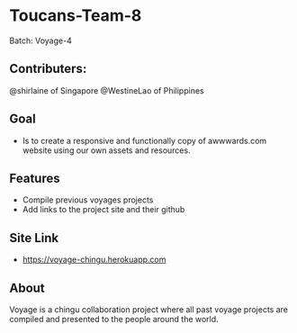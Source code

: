 # Toucans-Team-8
Batch: Voyage-4

## Contributers:
@shirlaine of Singapore
@WestineLao of Philippines

## Goal
* Is to create a responsive and functionally copy of awwwards.com website using our own assets and resources.

## Features
* Compile previous voyages projects
* Add links to the project site and their github

## Site Link
* https://voyage-chingu.herokuapp.com

## About
Voyage is a chingu collaboration project where all past voyage projects are compiled and presented to the people around the world.
